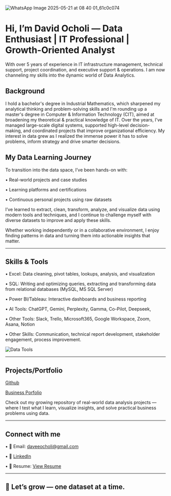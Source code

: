 ![WhatsApp Image 2025-05-21 at 08 40 01_61c0c074](https://github.com/user-attachments/assets/c361f607-99f0-4064-9be0-1e31f2733f15)

# Hi, I’m David Ocholi — Data Enthusiast | IT Professional | Growth-Oriented Analyst

With over 5 years of experience in IT infrastructure management, technical support, project coordination, and executive support & operations. I am now channeling my skills into the dynamic world of Data Analytics.

## Background
I hold a bachelor's degree in Industrial Mathematics, which sharpened my analytical thinking and problem-solving skills and I'm rounding up a master's degree in Computer & Information Technology (CIT), aimed at broadening my theoretical & practical knowledge of IT. Over the years, I’ve managed large-scale digital systems, supported high-level decision-making, and coordinated projects that improve organizational efficiency. My interest in data grew as I realized the immense power it has to solve problems, inform strategy and drive smarter decisions.

## My Data Learning Journey
To transition into the data space, I’ve been hands-on with:

•	Real-world projects and case studies

•	Learning platforms and certifications

•	Continuous personal projects using raw datasets

I’ve learned to extract, clean, transform, analyze, and visualize data using modern tools and techniques, and I continue to challenge myself with diverse datasets to improve and apply these skills.

Whether working independently or in a collaborative environment, I enjoy finding patterns in data and turning them into actionable insights that matter.
________________________________________
## Skills & Tools
•	Excel: Data cleaning, pivot tables, lookups, analysis, and visualization

•	SQL: Writing and optimizing queries, extracting and transforming data from relational databases (MySQL, MS SQL Server)

•	Power BI/Tableau: Interactive dashboards and business reporting

•	AI Tools: ChatGPT, Gemini, Perplexity, Gamma, Co-Pilot, Deepseek, 

•	Other Tools: Slack, Trello, Microsoft365, Google Workspace, Zoom, Asana, Notion

•	Other Skills: Communication, technical report development, stakeholder engagement, process improvement.

![Data Tools](https://github.com/user-attachments/assets/f568f258-529a-4427-bf07-e95bbd034c75)

________________________________________
## Projects/Portfolio
[Github](https://github.com/daveeocholi)

[Business Porfolio](https://formadaoprec.my.canva.site/david-ocholi-portfolio)

Check out my growing repository of real-world data analysis projects — where I test what I learn, visualize insights, and solve practical business problems using data.
________________________________________

## Connect with me
•	📧 Email: daveeocholi@gmail.com

•	🔗 [LinkedIn](https://www.linkedin.com/in/david-ocholi)

•	💼 Resume: [View Resume](https://github.com/daveeocholi/Ocholi_Data_Analyst_Portfolio/blob/main/David%20Ocholi%20Resume%20%5BDA%5D.pdf)
________________________________________

## 🚀 Let’s grow — one dataset at a time.


